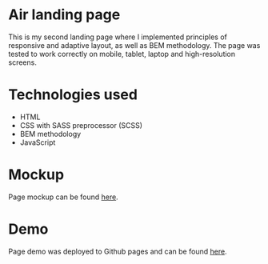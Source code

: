 # Air landing page

This is my second landing page where I implemented principles of responsive and adaptive layout, as well as BEM methodology.
The page was tested to work correctly on mobile, tablet, laptop and high-resolution screens.

# Technologies used

- HTML
- CSS with SASS preprocessor (SCSS)
- BEM methodology
- JavaScript

# Mockup

Page mockup can be found [here](https://www.figma.com/file/7qwsWggv9BAxMi2VPhBuPr/Air-(formerly-Dia)?node-id=0%3A1).

# Demo

Page demo was deployed to Github pages and can be found [here](https://denys-anosov.github.io/landing_page_air/).
